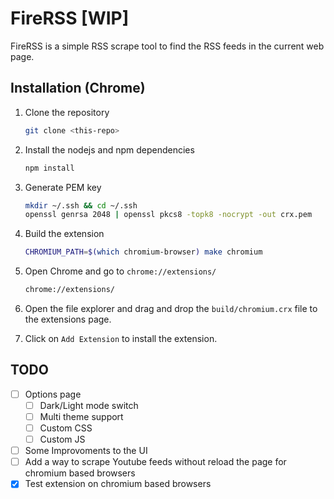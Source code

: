 # FireRSS [WIP]

FireRSS is a simple RSS scrape tool to find the RSS feeds in the current web page.

## Installation (Chrome)

1. Clone the repository

   ```bash
   git clone <this-repo>
   ```

2. Install the nodejs and npm dependencies

   ```bash
   npm install
   ```

3. Generate PEM key

   ```bash
   mkdir ~/.ssh && cd ~/.ssh
   openssl genrsa 2048 | openssl pkcs8 -topk8 -nocrypt -out crx.pem
   ```

4. Build the extension

   ```bash
   CHROMIUM_PATH=$(which chromium-browser) make chromium
   ```

5. Open Chrome and go to `chrome://extensions/`

   ```bash
   chrome://extensions/
   ```

6. Open the file explorer and drag and drop the `build/chromium.crx` file to the extensions page.

7. Click on `Add Extension` to install the extension.

## TODO

- [ ] Options page
  - [ ] Dark/Light mode switch
  - [ ] Multi theme support
  - [ ] Custom CSS
  - [ ] Custom JS
- [ ] Some Improvoments to the UI
- [ ] Add a way to scrape Youtube feeds without reload the page for chromium based browsers
- [x] Test extension on chromium based browsers
